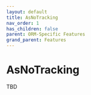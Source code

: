 ```yaml
---
layout: default
title: AsNoTracking
nav_order: 1
has_children: false
parent: ORM-Specific Features
grand_parent: Features
---
```


# AsNoTracking

TBD
